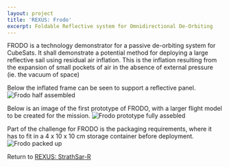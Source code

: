 ```yaml
---
layout: project
title: 'REXUS: Frodo'
excerpt: Foldable Reflective system for Omnidirectional De-Orbiting
---
```


FRODO is a technology demonstrator for a passive de-orbiting system for CubeSats. It shall demonstrate a potential method for deploying a large reflective sail using residual air inflation. This is the inflation resulting from the expansion of small pockets of air in the absence of external pressure (ie. the vacuum of space)

Below the inflated frame can be seen to support a reflective panel.
![Frodo half assembled][frodo1]

Below is an image of the first prototype of FRODO, with a larger flight model to be created for the mission.
![Frodo prototype fully assebled][frodo2]

Part of the challenge for FRODO is the packaging requirements, where it has to fit in a 4 x 10 x 10 cm storage container before deployment.
![Frodo packed up][frodo3]

Return to [REXUS: StrathSar-R][1]

[1]: {{site.projecturl}}REXUS/
[frodo1]: https://www.strath.ac.uk/media/faculties/engineering/advancedspaceconceptslab/strathseds/strathsat/FRODO_1_side.jpg
[frodo2]: https://www.strath.ac.uk/media/faculties/engineering/advancedspaceconceptslab/strathseds/strathsat/FRODO_complete.jpg
[frodo3]: https://www.strath.ac.uk/media/faculties/engineering/advancedspaceconceptslab/strathseds/strathsat/FRODO_stored.jpg
